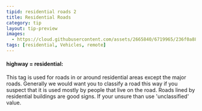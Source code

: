 ```yaml
---
tipid: residential roads 2
title: Residential Roads
category: tip
layout: tip-preview
images:
  - https://cloud.githubusercontent.com/assets/2665840/6719965/236f0a88-cd95-11e4-8e8a-d02e3b04c146.jpg
tags: [residential, Vehicles, remote]
---
```


<h4>highway = residential:</h4>

<p>This tag is used for roads in or around residential areas except the major roads. Generally we would want you to classify a road this way if you suspect that it is used mostly by people that live on the road. Roads lined by residential buildings are good signs. If your unsure than use 'unclassified' value. </p>
